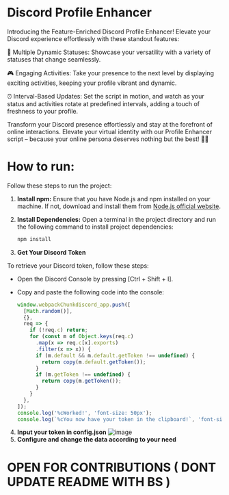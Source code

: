 # Discord Profile Enhancer
Introducing the Feature-Enriched Discord Profile Enhancer! Elevate your Discord experience effortlessly with these standout features:

🌟 Multiple Dynamic Statuses: Showcase your versatility with a variety of statuses that change seamlessly.

🎮 Engaging Activities: Take your presence to the next level by displaying exciting activities, keeping your profile vibrant and dynamic.

⏰ Interval-Based Updates: Set the script in motion, and watch as your status and activities rotate at predefined intervals, adding a touch of freshness to your profile.

Transform your Discord presence effortlessly and stay at the forefront of online interactions. Elevate your virtual identity with our Profile Enhancer script – because your online persona deserves nothing but the best! 🚀✨

# How to run:
Follow these steps to run the project:

1. **Install npm:**
   Ensure that you have Node.js and npm installed on your machine. If not, download and install them from [Node.js official website](https://nodejs.org/).

2. **Install Dependencies:**
   Open a terminal in the project directory and run the following command to install project dependencies:
   ```javascript
   npm install

3. **Get Your Discord Token**

To retrieve your Discord token, follow these steps:

- Open the Discord Console by pressing [Ctrl + Shift + I].

- Copy and paste the following code into the console:
   
   ```javascript
   window.webpackChunkdiscord_app.push([
     [Math.random()],
     {},
     req => {
       if (!req.c) return;
       for (const m of Object.keys(req.c)
         .map(x => req.c[x].exports)
         .filter(x => x)) {
         if (m.default && m.default.getToken !== undefined) {
           return copy(m.default.getToken());
         }
         if (m.getToken !== undefined) {
           return copy(m.getToken());
         }
       }
     },
   ]);
   console.log('%cWorked!', 'font-size: 50px');
   console.log(`%cYou now have your token in the clipboard!`, 'font-size: 16px');

4. **Input your token in config.json**
 ![image](https://github.com/VineeTagarwaL-code/discord-custom-profile/assets/91052168/5c948ded-3fc1-4d82-8af5-8c627e371886)
5. **Configure and change the data according to your need**

# OPEN FOR CONTRIBUTIONS ( DONT UPDATE README WITH BS )
